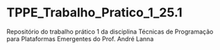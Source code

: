 # TPPE_Trabalho_Pratico_1_25.1
Repositório do trabalho prático 1 da disciplina Técnicas de Programação para Plataformas Emergentes do Prof. André Lanna
